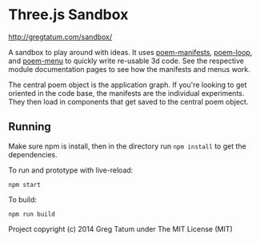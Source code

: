 # Three.js Sandbox

http://gregtatum.com/sandbox/

A sandbox to play around with ideas. It uses [poem-manifests](https://www.npmjs.com/package/poem-manifests), [poem-loop](https://www.npmjs.com/package/poem-loop), and [poem-menu](https://www.npmjs.com/package/poem-menu) to quickly write re-usable 3d code. See the respective module documentation pages to see how the manifests and menus work.

The central poem object is the application graph. If you're looking to get oriented in the code base, the manifests are the individual experiments. They then load in components that get saved to the central poem object.

## Running

Make sure npm is install, then in the directory run `npm install` to get the dependencies.

To run and prototype with live-reload:

	npm start

To build:

	npm run build

Project copyright (c) 2014 Greg Tatum under The MIT License (MIT)
